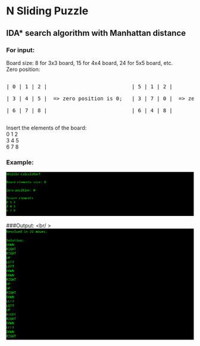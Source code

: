 # N Sliding Puzzle
## IDA* search algorithm with Manhattan distance

### For input:
Board size: 8 for 3x3 board, 15 for 4x4 board, 24 for 5x5 board, etc.<br/>
Zero position: <br/>
<pre>                  
| 0 | 1 | 2 |                           | 5 | 1 | 2 | <br/>
| 3 | 4 | 5 |  => zero position is 0;   | 3 | 7 | 0 |  => zero position is 5; <br/>
| 6 | 7 | 8 |                           | 6 | 4 | 8 | <br/>
</pre>      
Insert the elements of the board: <br/>
0 1 2 <br/>
3 4 5 <br/>
6 7 8 <br/>

### Example:
![](img/Input_Example.png)

###Output: <br/ >
![](img/Output_Example.png)
